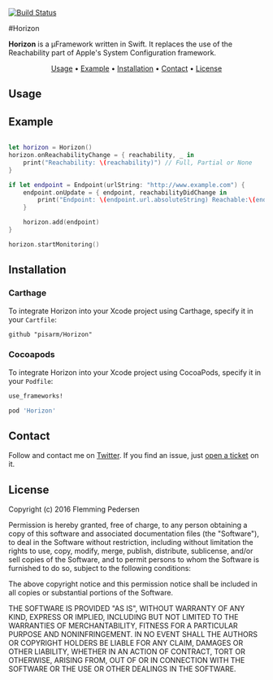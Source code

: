 [![Build Status](https://www.bitrise.io/app/cf986b7ccf2372bc.svg?token=yxSjM7cJW-od880dyazf-g&branch=master)](https://www.bitrise.io/app/cf986b7ccf2372bc)

#Horizon

**Horizon** is a µFramework written in Swift. It replaces the use of the Reachability part of Apple's System Configuration framework.

<p align="center">
    <a href="#usage">Usage</a> • <a href="#example">Example</a> • <a href="#installation">Installation</a> • <a href="#contact">Contact</a> • <a href="#license">License</a>
</p>

## Usage

## Example

```swift

let horizon = Horizon()
horizon.onReachabilityChange = { reachability, _ in
    print("Reachability: \(reachability)") // Full, Partial or None
}

if let endpoint = Endpoint(urlString: "http://www.example.com") {
    endpoint.onUpdate = { endpoint, reachabilityDidChange in
        print("Endpoint: \(endpoint.url.absoluteString) Reachable:\(endpoint.isReachable ? "YES" : "NO")")
    }

    horizon.add(endpoint)
}

horizon.startMonitoring()

```

## Installation

### Carthage

To integrate Horizon into your Xcode project using Carthage, specify it in your `Cartfile`:

```ogdl
github "pisarm/Horizon"
```

### Cocoapods

To integrate Horizon into your Xcode project using CocoaPods, specify it in your `Podfile`:

```ruby
use_frameworks!

pod 'Horizon'
```

## Contact

Follow and contact me on [Twitter](http://twitter.com/pisarm). If you find an issue,
just [open a ticket](https://github.com/pisarm/Horizon/issues/new) on it.

## License

Copyright (c) 2016 Flemming Pedersen

Permission is hereby granted, free of charge, to any person obtaining a copy
of this software and associated documentation files (the "Software"), to deal
in the Software without restriction, including without limitation the rights
to use, copy, modify, merge, publish, distribute, sublicense, and/or sell
copies of the Software, and to permit persons to whom the Software is
furnished to do so, subject to the following conditions:

The above copyright notice and this permission notice shall be included in all
copies or substantial portions of the Software.

THE SOFTWARE IS PROVIDED "AS IS", WITHOUT WARRANTY OF ANY KIND, EXPRESS OR
IMPLIED, INCLUDING BUT NOT LIMITED TO THE WARRANTIES OF MERCHANTABILITY,
FITNESS FOR A PARTICULAR PURPOSE AND NONINFRINGEMENT. IN NO EVENT SHALL THE
AUTHORS OR COPYRIGHT HOLDERS BE LIABLE FOR ANY CLAIM, DAMAGES OR OTHER
LIABILITY, WHETHER IN AN ACTION OF CONTRACT, TORT OR OTHERWISE, ARISING FROM,
OUT OF OR IN CONNECTION WITH THE SOFTWARE OR THE USE OR OTHER DEALINGS IN THE
SOFTWARE.
